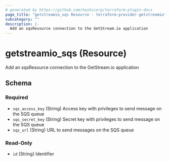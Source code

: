 ```yaml
---
# generated by https://github.com/hashicorp/terraform-plugin-docs
page_title: "getstreamio_sqs Resource - terraform-provider-getstreamio"
subcategory: ""
description: |-
  Add an sqsResource connection to the GetStream.io application
---
```


# getstreamio_sqs (Resource)

Add an sqsResource connection to the GetStream.io application



<!-- schema generated by tfplugindocs -->
## Schema

### Required

- `sqs_access_key` (String) Access key with privileges to send message on the SQS queue
- `sqs_secret_key` (String) Secret key with privileges to send message on the SQS queue
- `sqs_url` (String) URL to send messages on the SQS queue

### Read-Only

- `id` (String) Identifier


